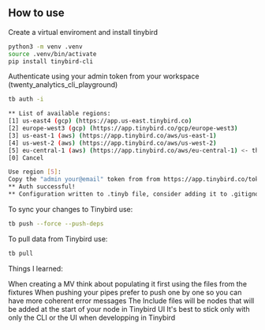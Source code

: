 
## How to use
Create a virtual enviroment and install tinybird
```sh
python3 -m venv .venv
source .venv/bin/activate
pip install tinybird-cli
```
Authenticate using your admin token from your workspace (twenty_analytics_cli_playground)
```sh
tb auth -i

** List of available regions:
[1] us-east4 (gcp) (https://app.us-east.tinybird.co)
[2] europe-west3 (gcp) (https://app.tinybird.co/gcp/europe-west3)
[3] us-east-1 (aws) (https://app.tinybird.co/aws/us-east-1)
[4] us-west-2 (aws) (https://app.tinybird.co/aws/us-west-2)
[5] eu-central-1 (aws) (https://app.tinybird.co/aws/eu-central-1) <- this
[0] Cancel

Use region [5]:
Copy the "admin your@email" token from from https://app.tinybird.co/tokens and paste it here: <pasted Token>
** Auth successful!
** Configuration written to .tinyb file, consider adding it to .gitignore
```
To sync your changes to Tinybird use:
```sh
tb push --force --push-deps
```
To pull data from Tinybird use:
```sh
tb pull
```
Things I learned:

When creating a MV think about populating it first using the files from the fixtures
When pushing your pipes prefer to push one by one so you can have more coherent error messages
The Include files will be nodes that will be added at the start of your node in Tinybird UI
It's best to stick only with only the CLI or the UI when developping in Tinybird

